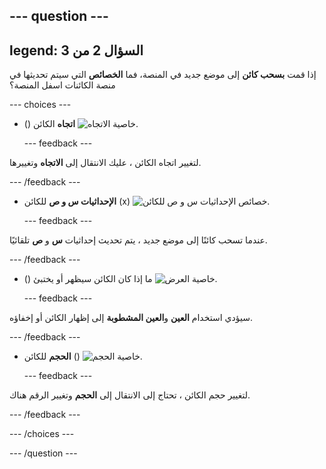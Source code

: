 --- question ---
---
legend: السؤال 2 من 3
---

إذا قمت **بسحب كائن** إلى موضع جديد في المنصة، فما **الخصائص** التي سيتم تحديثها في منصة الكائنات اسفل المنصة؟

--- choices ---

- () **اتجاه** الكائن ![خاصية الاتجاه.](images/direction.png)

  --- feedback ---

لتغيير اتجاه الكائن ، عليك الانتقال إلى **الاتجاه** وتغييرها.

  --- /feedback ---

- **الإحداثيات س و ص** للكائن (x) ![خصائص الإحداثيات س و ص للكائن.](images/coordinates.png)

  --- feedback ---

عندما تسحب كائنًا إلى موضع جديد ، يتم تحديث إحداثيات **س** و **ص** تلقائيًا.

  --- /feedback ---

- () ما إذا كان الكائن سيظهر أو يختبئ  ![خاصية العرض.](images/visibility.png)

  --- feedback ---

سيؤدي استخدام **العين** و**العين المشطوبة** إلى إظهار الكائن أو إخفاؤه.

  --- /feedback ---

- **الحجم** للكائن () ![خاصية الحجم.](images/size.png)

  --- feedback ---

لتغيير حجم الكائن ، تحتاج إلى الانتقال إلى **الحجم** وتغيير الرقم هناك.

  --- /feedback ---

--- /choices ---

--- /question ---
